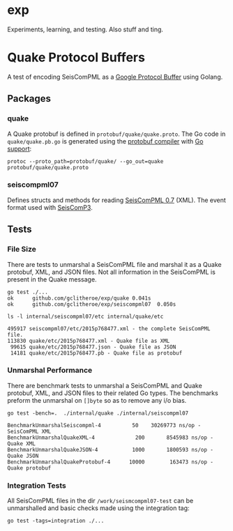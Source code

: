 # exp

Experiments, learning, and testing.  Also stuff and ting.

# Quake Protocol Buffers

A test of encoding SeisComPML as a [Google Protocol Buffer](https://developers.google.com/protocol-buffers/) using Golang.

## Packages

### quake

A Quake protobuf is defined in `protobuf/quake/quake.proto`.  The Go code in `quake/quake.pb.go` is generated using the [protobuf compiler](https://developers.google.com/protocol-buffers/docs/proto3#generating) with [Go support](https://github.com/golang/protobuf):

```
protoc --proto_path=protobuf/quake/ --go_out=quake protobuf/quake/quake.proto
```

### seiscompml07

Defines structs and methods for reading [SeisComPML 0.7](http://geofon.gfz-potsdam.de/schema/0.7/sc3ml_0.7.xsd) (XML).  The event format used with [SeisComP3](http://www.seiscomp3.org/).

## Tests

### File Size

There are tests to unmarshal a SeisComPML file and marshal it as a Quake protobuf, XML, and JSON files.  Not all information in the SeisComPML is present in the Quake message.  

```
go test ./...
ok  	github.com/gclitheroe/exp/quake	0.041s
ok  	github.com/gclitheroe/exp/seiscompml07	0.050s

ls -l internal/seiscompml07/etc internal/quake/etc

495917 seiscompml07/etc/2015p768477.xml - the complete SeisComPML file.
113830 quake/etc/2015p768477.xml - Quake file as XML
 99615 quake/etc/2015p768477.json - Quake file as JSON
 14181 quake/etc/2015p768477.pb - Quake file as protobuf
```

### Unmarshal Performance

There are benchmark tests to unmarshal a SeisComPML and Quake protobuf, XML, and JSON files to their related Go types.  The benchmarks preform the unmarshal on `[]byte` so as to remove any i/o bias.

```
go test -bench=.  ./internal/quake ./internal/seiscompml07

BenchmarkUnmarshalSeiscompml-4	        50	  30269773 ns/op - SeisComPML XML
BenchmarkUnmarshalQuakeXML-4     	     200	   8545983 ns/op - Quake XML
BenchmarkUnmarshalQuakeJSON-4    	    1000	   1800593 ns/op - Quake JSON
BenchmarkUnmarshalQuakeProtobuf-4	   10000	    163473 ns/op - Quake protobuf
```  

### Integration Tests

All SeisComPML files in the dir `/work/seismcompml07-test` can be unmarshalled and basic checks made using the integration tag:

```
go test -tags=integration ./...
```
